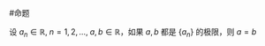 #命题

设 $a_{n}\in \mathbb{R},\; n=1,2,\dots,\; a,b\in \mathbb{R}$，如果 $a,b$ 都是 $\{ a_{n} \}$ 的极限，则 $a=b$